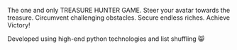 The one and only TREASURE HUNTER GAME.
Steer your avatar towards the treasure. 
Circumvent challenging obstacles.
Secure endless riches.
Achieve Victory!

Developed using high-end python technologies and list shuffling 😸
